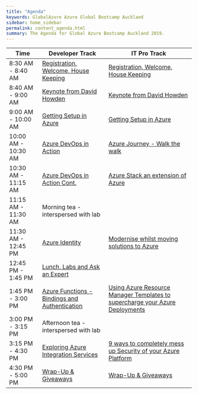 ```yaml
---
title: "Agenda"
keywords: GlobalAzure Azure Global Bootcamp Auckland
sidebar: home_sidebar
permalink: content_agenda.html
summary: The Agenda for Global Azure Bootcamp Auckland 2019.
---
```


| Time | Developer Track | IT Pro Track |
| --- | --- | --- |
| 8:30 AM - 8:40 AM | [Registration, Welcome, House Keeping](/content_sessions.html#registration-welcome-house-keeping) | [Registration, Welcome, House Keeping](/content_sessions.html#registration-welcome-house-keeping) |
| 8:40 AM - 9:00 AM | [Keynote from David Howden](/content_sessions.html#keynote-from-david-howden) | [Keynote from David Howden](/content_sessions.html#keynote-from-david-howden) |
| 9:00 AM - 10:00 AM | [Getting Setup in Azure](/content_sessions.html#getting-setup-in-azure) | [Getting Setup in Azure](/content_sessions.html#getting-setup-in-azure) |
| 10:00 AM - 10:30 AM | [Azure DevOps in Action](/content_sessions.html#azure-devops-in-action) | [Azure Journey - Walk the walk](/content_sessions.html#azure-journey---walk-the-walk) |
| 10:30 AM - 11:15 AM | [Azure DevOps in Action Cont.](/content_sessions.html#azure-devops-in-action) | [Azure Stack an extension of Azure](/content_sessions.html#azure-stack-an-extension-of-azure) |
| 11:15 AM - 11:30 AM | Morning tea - interspersed with lab |
| 11:30 AM - 12:45 PM | [Azure Identity](/content_sessions.html#azure-identity) | [Modernise whilst moving solutions to Azure](/content_sessions.html#modernise-whilst-moving-solutions-to-azure) |
| 12:45 PM - 1:45 PM | [Lunch, Labs and Ask an Expert](/content_sessions.html#lunch-labs-and-ask-an-expert) |
| 1:45 PM - 3:00 PM | [Azure Functions - Bindings and Authentication](/content_sessions.html#azure-functions---bindings-and-authentication) | [Using Azure Resource Manager Templates to supercharge your Azure Deployments](/content_sessions.html#using-azure-resource-manager-templates-to-supercharge-your-azure-deployments) |
| 3:00 PM - 3:15 PM | Afternoon tea - interspersed with lab |
| 3:15 PM - 4:30 PM | [Exploring Azure Integration Services](/content_sessions.html#exploring-azure-integration-services) | [9 ways to completely mess up Security of your Azure Platform](/content_sessions.html#9-ways-to-completely-mess-up-security-of-your-azure-platform) |
| 4:30 PM - 5:00 PM | [Wrap-Up & Giveaways](/content_sessions.html#wrap-up--giveaways) | [Wrap-Up & Giveaways](/content_sessions.html#wrap-up--giveaways) |

